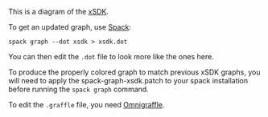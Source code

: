 This is a diagram of the [xSDK](https://xsdk.info).

To get an updated graph, use [Spack](https://github.com/spack/spack):

```
spack graph --dot xsdk > xsdk.dot
```

You can then edit the `.dot` file to look more like the ones here.

To produce the properly colored graph to match previous xSDK graphs,
you will need to apply the spack-graph-xsdk.patch to your spack
installation before running the ``spack graph`` command.

To edit the `.graffle` file, you need
[Omnigraffle](https://www.omnigroup.com/omnigraffle).
